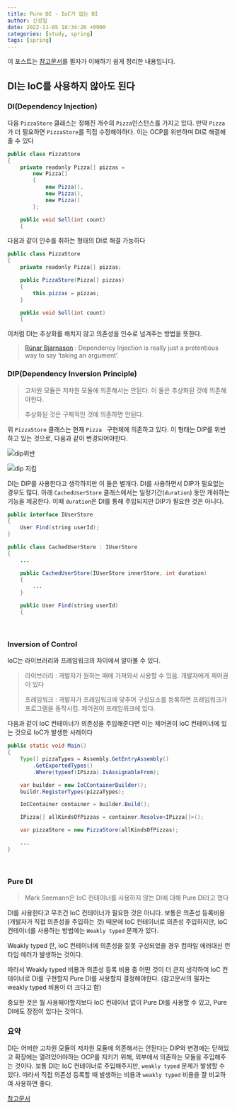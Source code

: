 ```yaml
---
title: Pure DI - IoC가 없는 DI
author: 신성일
date: 2022-11-05 18:34:26 +0900
categories: [study, spring]
tags: [spring]
---
```


이 포스트는 [참고문서](https://jwchung.github.io/DI%EB%8A%94-IoC%EB%A5%BC-%EC%82%AC%EC%9A%A9%ED%95%98%EC%A7%80-%EC%95%8A%EC%95%84%EB%8F%84-%EB%90%9C%EB%8B%A4)를 필자가 이해하기 쉽게 정리한 내용입니다.

## DI는 IoC를 사용하지 않아도 된다

### DI(Dependency Injection)

다음 `PizzaStore` 클래스는 정해진 개수의 `Pizza`인스턴스를 가지고 있다. 만약 `Pizza`가 더 필요하면 `PizzaStore`를 직접 수정해야하다. 이는 OCP를 위반하며 DI로 해결해줄 수 있다

```java
public class PizzaStore
{
    private readonly Pizza[] pizzas =
        new Pizza[]
        {
            new Pizza(),
            new Pizza(),
            new Pizza()
        };

    public void Sell(int count)
    {
```

다음과 같이 인수를 취하는 형태의 DI로 해결 가능하다

```java
public class PizzaStore
{
    private readonly Pizza[] pizzas;

    public PizzaStore(Pizza[] pizzas)
    {
        this.pizzas = pizzas;
    }

    public void Sell(int count)
    {
```

이처럼 DI는 추상화를 해치지 않고 의존성을 인수로 넘겨주는 방법을 뜻한다.

> [Rúnar Bjarnason](https://www.youtube.com/watch?v=ZasXwtTRkio) : Dependency Injection is really just a pretentious way to say ‘taking an argument’.

### DIP(Dependency Inversion Principle)

> 고차원 모듈은 저차원 모듈에 의존해서는 안된다. 이 둘은 추상화된 것에 의존해야한다.
>
> 추상화된 것은 구체적인 것에 의존하면 안된다.

위 `PizzaStore` 클래스는 현재 `Pizza ` 구현체에 의존하고 있다. 이 형태는 DIP를 위반하고 있는 것으로, 다음과 같이 변경되어야한다.

![dip위반](https://jwchung.github.io/images/DIP-violation.png)

![dip 지킴](https://jwchung.github.io/images/DIP-resolved.png)

DI는 DIP를 사용한다고 생각하지만 이 둘은 별개다. DI를 사용하면서 DIP가 필요없는 경우도 많다. 아래 `CachedUserStore` 클래스에서는 일정기간(`duration`) 동안 캐쉬하는 기능을 제공한다. 이때 `duration`은 DI를 통해 주입되지만 DIP가 필요한 것은 아니다.

```java
public interface IUserStore
{
    User Find(string userId);
}

public class CachedUserStore : IUserStore
{
    ...

    public CachedUserStore(IUserStore innerStore, int duration)
    {
        ...
    }

    public User Find(string userId)
    {
```

<br/>

### Inversion of Control

IoC는 라이브러리와 프레임워크의 차이에서 알아볼 수 있다.

> 라이브러리 : 개발자가 원하는 때에 가져와서 사용할 수 있음. 개발자에게 제어권이 있다
>
> 프레임워크 : 개발자가 프레임워크에 맞추어 구성요소를 등록하면 프레임워크가 프로그램을 동작시킴. 제어권이 프레임워크에 있다.

다음과 같이 IoC 컨테이너가 의존성을 주입해준다면 이는 제어권이 IoC 컨테이너에 있는 것으로 IoC가 발생한 사레이다

```java
public static void Main()
{
    Type[] pizzaTypes = Assembly.GetEntryAssembly()
        .GetExportedTypes()
        .Where(typeof(IPizza).IsAssignableFrom);

    var builder = new IoCContainerBuilder();
    buildr.RegisterTypes(pizzaTypes);

    IoCContainer container = builder.Build();

    IPizza[] allKindsOfPizzas = container.Resolve<IPizza[]>();

    var pizzaStore = new PizzaStore(allKindsOfPizzas);

    ...
}
```

<br/>

### Pure DI

> Mark Seemann은 IoC 컨테이너를 사용하지 않는 DI에 대해 Pure DI라고 했다

DI를 사용한다고 무조건 IoC 컨테이너가 필요한 것은 아니다. 보통은 의존성 등록비용(개발자가 직접 의존성을 주입하는 것) 때문에 IoC 컨테이너로 의존성 주입하지만, IoC 컨테이너를 사용하는 방법에는 `Weakly typed` 문제가 있다.

Weakly typed 란, IoC 컨테이너에 의존성을 잘못 구성되었을 경우 컴파일 에러대신 런타임 에러가 발생하는 것이다.

따라서 Weakly typed 비용과 의존성 등록 비용 중 어떤 것이 더 큰지 생각하여 IoC 컨테이너로 DI를 구현할지 Pure DI를 사용할지 결정해야한다. (참고문서의 필자는 weakly typed 비용이 더 크다고 함)

중요한 것은 뭘 사용해야할지보다 IoC 컨테이너 없이 Pure DI를 사용할 수 있고, Pure DI에도 장점이 있다는 것이다.

### 요약
DI는 어떠한 고차원 모듈이 저차원 모듈에 의존해서는 안된다는 DIP와 변경에는 닫혀있고 확장에는 열려있어야하는 OCP를 지키기 위해, 외부에서 의존하는 모듈을 주입해주는 것이다.
보통 DI는 IoC 컨테이너로 주입해주지만, `weakly typed` 문제가 발생할 수 있다.
따라서 직접 의존성 등록할 때 발생하는 비용과 `weakly typed` 비용을 잘 비교하여 사용하면 좋다.

[참고문서](https://jwchung.github.io/DI%EB%8A%94-IoC%EB%A5%BC-%EC%82%AC%EC%9A%A9%ED%95%98%EC%A7%80-%EC%95%8A%EC%95%84%EB%8F%84-%EB%90%9C%EB%8B%A4)
